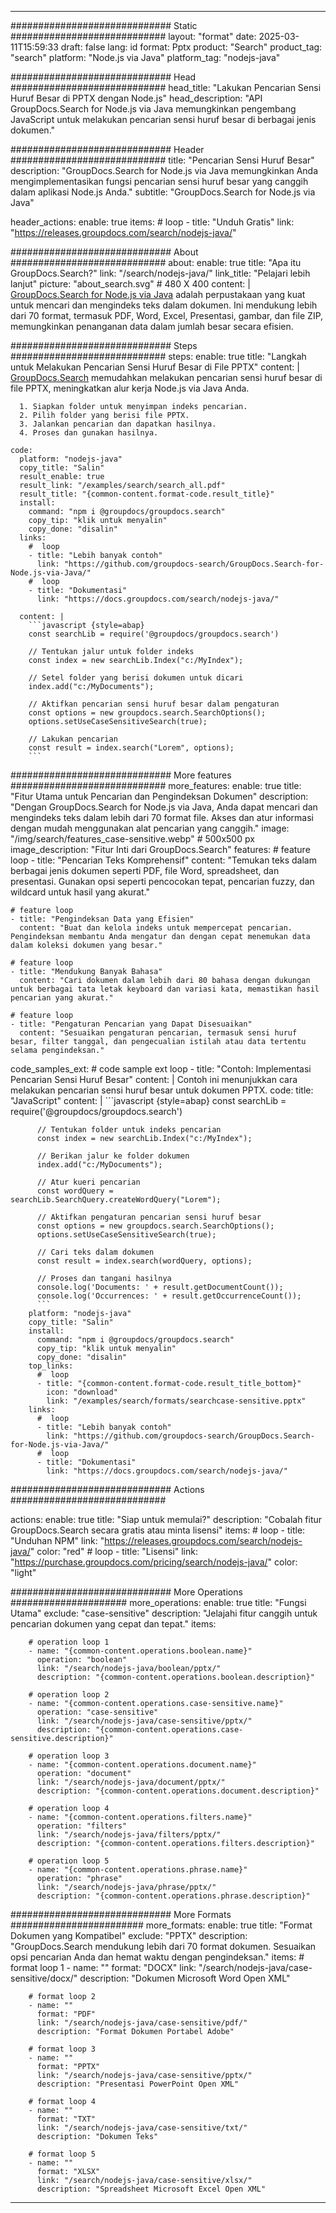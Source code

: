 
---
############################# Static ############################
layout: "format"
date:  2025-03-11T15:59:33
draft: false
lang: id
format: Pptx
product: "Search"
product_tag: "search"
platform: "Node.js via Java"
platform_tag: "nodejs-java"

############################# Head ############################
head_title: "Lakukan Pencarian Sensi Huruf Besar di PPTX dengan Node.js"
head_description: "API GroupDocs.Search for Node.js via Java memungkinkan pengembang JavaScript untuk melakukan pencarian sensi huruf besar di berbagai jenis dokumen."

############################# Header ############################
title: "Pencarian Sensi Huruf Besar" 
description: "GroupDocs.Search for Node.js via Java memungkinkan Anda mengimplementasikan fungsi pencarian sensi huruf besar yang canggih dalam aplikasi Node.js Anda."
subtitle: "GroupDocs.Search for Node.js via Java" 

header_actions:
  enable: true
  items:
    #  loop
    - title: "Unduh Gratis"
      link: "https://releases.groupdocs.com/search/nodejs-java/"
      
############################# About ############################
about:
    enable: true
    title: "Apa itu GroupDocs.Search?"
    link: "/search/nodejs-java/"
    link_title: "Pelajari lebih lanjut"
    picture: "about_search.svg" # 480 X 400
    content: |
       [GroupDocs.Search for Node.js via Java](/search/nodejs-java/) adalah perpustakaan yang kuat untuk mencari dan mengindeks teks dalam dokumen. Ini mendukung lebih dari 70 format, termasuk PDF, Word, Excel, Presentasi, gambar, dan file ZIP, memungkinkan penanganan data dalam jumlah besar secara efisien.

############################# Steps ############################
steps:
    enable: true
    title: "Langkah untuk Melakukan Pencarian Sensi Huruf Besar di File PPTX"
    content: |
      [GroupDocs.Search](/search/nodejs-java/) memudahkan melakukan pencarian sensi huruf besar di file PPTX, meningkatkan alur kerja Node.js via Java Anda.
      
      1. Siapkan folder untuk menyimpan indeks pencarian.
      2. Pilih folder yang berisi file PPTX.
      3. Jalankan pencarian dan dapatkan hasilnya.
      4. Proses dan gunakan hasilnya.
   
    code:
      platform: "nodejs-java"
      copy_title: "Salin"
      result_enable: true
      result_link: "/examples/search/search_all.pdf"
      result_title: "{common-content.format-code.result_title}"
      install:
        command: "npm i @groupdocs/groupdocs.search"
        copy_tip: "klik untuk menyalin"
        copy_done: "disalin"
      links:
        #  loop
        - title: "Lebih banyak contoh"
          link: "https://github.com/groupdocs-search/GroupDocs.Search-for-Node.js-via-Java/"
        #  loop
        - title: "Dokumentasi"
          link: "https://docs.groupdocs.com/search/nodejs-java/"
          
      content: |
        ```javascript {style=abap}
        const searchLib = require('@groupdocs/groupdocs.search')

        // Tentukan jalur untuk folder indeks
        const index = new searchLib.Index("c:/MyIndex");

        // Setel folder yang berisi dokumen untuk dicari
        index.add("c:/MyDocuments");

        // Aktifkan pencarian sensi huruf besar dalam pengaturan
        const options = new groupdocs.search.SearchOptions();
        options.setUseCaseSensitiveSearch(true);

        // Lakukan pencarian
        const result = index.search("Lorem", options);
        ```            

############################# More features ############################
more_features:
  enable: true
  title: "Fitur Utama untuk Pencarian dan Pengindeksan Dokumen"
  description: "Dengan GroupDocs.Search for Node.js via Java, Anda dapat mencari dan mengindeks teks dalam lebih dari 70 format file. Akses dan atur informasi dengan mudah menggunakan alat pencarian yang canggih."
  image: "/img/search/features_case-sensitive.webp" # 500x500 px
  image_description: "Fitur Inti dari GroupDocs.Search"
  features:
    # feature loop
    - title: "Pencarian Teks Komprehensif"
      content: "Temukan teks dalam berbagai jenis dokumen seperti PDF, file Word, spreadsheet, dan presentasi. Gunakan opsi seperti pencocokan tepat, pencarian fuzzy, dan wildcard untuk hasil yang akurat."

    # feature loop
    - title: "Pengindeksan Data yang Efisien"
      content: "Buat dan kelola indeks untuk mempercepat pencarian. Pengindeksan membantu Anda mengatur dan dengan cepat menemukan data dalam koleksi dokumen yang besar."

    # feature loop
    - title: "Mendukung Banyak Bahasa"
      content: "Cari dokumen dalam lebih dari 80 bahasa dengan dukungan untuk berbagai tata letak keyboard dan variasi kata, memastikan hasil pencarian yang akurat."

    # feature loop
    - title: "Pengaturan Pencarian yang Dapat Disesuaikan"
      content: "Sesuaikan pengaturan pencarian, termasuk sensi huruf besar, filter tanggal, dan pengecualian istilah atau data tertentu selama pengindeksan."
      
  code_samples_ext:
    # code sample ext loop
    - title: "Contoh: Implementasi Pencarian Sensi Huruf Besar"
      content: |
        Contoh ini menunjukkan cara melakukan pencarian sensi huruf besar untuk dokumen PPTX.
      code:
        title: "JavaScript"
        content: |
          ```javascript {style=abap}
          const searchLib = require('@groupdocs/groupdocs.search')
          
          // Tentukan folder untuk indeks pencarian
          const index = new searchLib.Index("c:/MyIndex");
              
          // Berikan jalur ke folder dokumen
          index.add("c:/MyDocuments");

          // Atur kueri pencarian
          const wordQuery = searchLib.SearchQuery.createWordQuery("Lorem");

          // Aktifkan pengaturan pencarian sensi huruf besar
          const options = new groupdocs.search.SearchOptions();
          options.setUseCaseSensitiveSearch(true);

          // Cari teks dalam dokumen
          const result = index.search(wordQuery, options);
          
          // Proses dan tangani hasilnya
          console.log('Documents: ' + result.getDocumentCount());
          console.log('Occurrences: ' + result.getOccurrenceCount());
          ```
        platform: "nodejs-java"
        copy_title: "Salin"
        install:
          command: "npm i @groupdocs/groupdocs.search"
          copy_tip: "klik untuk menyalin"
          copy_done: "disalin"
        top_links:
          #  loop
          - title: "{common-content.format-code.result_title_bottom}"
            icon: "download"
            link: "/examples/search/formats/searchcase-sensitive.pptx"
        links:
          #  loop
          - title: "Lebih banyak contoh"
            link: "https://github.com/groupdocs-search/GroupDocs.Search-for-Node.js-via-Java/"
          #  loop
          - title: "Dokumentasi"
            link: "https://docs.groupdocs.com/search/nodejs-java/"
            

            


############################# Actions ############################

actions:
  enable: true
  title: "Siap untuk memulai?"
  description: "Cobalah fitur GroupDocs.Search secara gratis atau minta lisensi"
  items:
    #  loop
    - title: "Unduhan NPM"
      link: "https://releases.groupdocs.com/search/nodejs-java/"
      color: "red"
        #  loop
    - title: "Lisensi"
      link: "https://purchase.groupdocs.com/pricing/search/nodejs-java/"
      color: "light"


############################# More Operations #####################
more_operations:
    enable: true
    title: "Fungsi Utama"
    exclude: "case-sensitive"
    description: "Jelajahi fitur canggih untuk pencarian dokumen yang cepat dan tepat."
    items: 
          
        # operation loop 1
        - name: "{common-content.operations.boolean.name}"
          operation: "boolean"
          link: "/search/nodejs-java/boolean/pptx/"
          description: "{common-content.operations.boolean.description}"

        # operation loop 2
        - name: "{common-content.operations.case-sensitive.name}"
          operation: "case-sensitive"
          link: "/search/nodejs-java/case-sensitive/pptx/"
          description: "{common-content.operations.case-sensitive.description}"

        # operation loop 3
        - name: "{common-content.operations.document.name}"
          operation: "document"
          link: "/search/nodejs-java/document/pptx/"
          description: "{common-content.operations.document.description}"

        # operation loop 4
        - name: "{common-content.operations.filters.name}"
          operation: "filters"
          link: "/search/nodejs-java/filters/pptx/"
          description: "{common-content.operations.filters.description}"

        # operation loop 5
        - name: "{common-content.operations.phrase.name}"
          operation: "phrase"
          link: "/search/nodejs-java/phrase/pptx/"
          description: "{common-content.operations.phrase.description}"
          
        
          
############################# More Formats ########################
more_formats:
    enable: true
    title: "Format Dokumen yang Kompatibel"
    exclude: "PPTX"
    description: "GroupDocs.Search mendukung lebih dari 70 format dokumen. Sesuaikan opsi pencarian Anda dan hemat waktu dengan pengindeksan."
    items: 
        # format loop 1
        - name: ""
          format: "DOCX"
          link: "/search/nodejs-java/case-sensitive/docx/"
          description: "Dokumen Microsoft Word Open XML"
          
        # format loop 2
        - name: ""
          format: "PDF"
          link: "/search/nodejs-java/case-sensitive/pdf/"
          description: "Format Dokumen Portabel Adobe"
          
        # format loop 3
        - name: ""
          format: "PPTX"
          link: "/search/nodejs-java/case-sensitive/pptx/"
          description: "Presentasi PowerPoint Open XML"

        # format loop 4
        - name: ""
          format: "TXT"
          link: "/search/nodejs-java/case-sensitive/txt/"
          description: "Dokumen Teks"
          
        # format loop 5
        - name: ""
          format: "XLSX"
          link: "/search/nodejs-java/case-sensitive/xlsx/"
          description: "Spreadsheet Microsoft Excel Open XML"
  

---